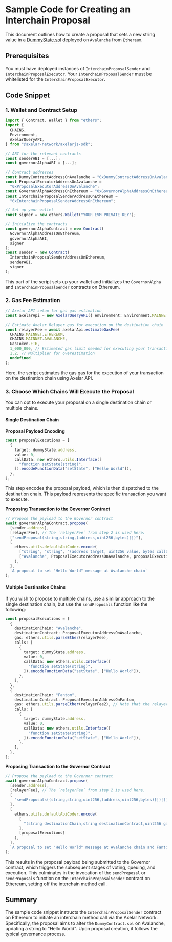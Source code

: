 # Sample Code for Creating an Interchain Proposal

This document outlines how to create a proposal that sets a new string value in a [DummyState.sol](contracts/test/DummyState.sol) deployed on `Avalanche` from `Ethereum`.

## Prerequisites

You must have deployed instances of `InterchainProposalSender` and `InterchainProposalExecutor`. Your `InterchainProposalSender` must be whitelisted for the `InterchainProposalExecutor`.

## Code Snippet

### 1. Wallet and Contract Setup

```ts
import { Contract, Wallet } from "ethers";
import {
  CHAINS,
  Environment,
  AxelarQueryAPI,
} from "@axelar-network/axelarjs-sdk";

// ABI for the relevant contracts
const senderABI = [...];
const governorAlphaABI = [...];

// Contract addresses
const DummyContractAddressOnAvalanche = "0xDummyContractAddressOnAvalanche";
const ProposalExecutorAddressOnAvalanche =
  "0xProposalExecutorAddressOnAvalanche";
const GovernorAlphaAddressOnEthereum = "0xGovernorAlphaAddressOnEthereum";
const InterchainProposalSenderAddressOnEthereum =
  "0xInterchainProposalSenderAddressOnEthereum";

// Set up your wallet
const signer = new ethers.Wallet("YOUR_EVM_PRIVATE_KEY");

// Initialize the contracts
const governorAlphaContract = new Contract(
  GovernorAlphaAddressOnEthereum,
  governorAlphaABI,
  signer
);
const sender = new Contract(
  InterchainProposalSenderAddressOnEthereum,
  senderABI,
  signer
);
```

This part of the script sets up your wallet and initializes the `GovernorAlpha` and `InterchainProposalSender` contracts on Ethereum.

### 2. Gas Fee Estimation

```ts
// Axelar API setup for gas gas estimation
const axelarApi = new AxelarQueryAPI({ environment: Environment.MAINNET });

// Estimate Axelar Relayer gas for execution on the destination chain
const relayerFee = await axelarApi.estimateGasFee(
  CHAINS.MAINNET.ETHEREUM,
  CHAINS.MAINNET.AVALANCHE,
  GasToken.ETH,
  1_000_000, // Estimated gas limit needed for executing your transaction on the destination chain
  1.2, // Multiplier for overestimation
  undefined
);
```

Here, the script estimates the gas gas for the execution of your transaction on the destination chain using Axelar API.

### 3. Choose Which Chains Will Execute the Proposal

You can opt to execute your proposal on a single destination chain or multiple chains.

#### Single Destination Chain

**Proposal Payload Encoding**

```ts
const proposalExecutions = [
  {
    target: dummyState.address,
    value: 0,
    callData: new ethers.utils.Interface([
      "function setState(string)",
    ]).encodeFunctionData("setState", ["Hello World"]),
  },
];
```

This step encodes the proposal payload, which is then dispatched to the destination chain. This payload represents the specific transaction you want to execute.

**Proposing Transaction to the Governor Contract**

```ts
// Propose the payload to the Governor contract
await governorAlphaContract.propose(
  [sender.address],
  [relayerFee], // The `relayerFee` from step 2 is used here.
  ["sendProposal(string,string,(address,uint256,bytes)[])"],
  [
    ethers.utils.defaultAbiCoder.encode(
      ["string", "string", "(address target, uint256 value, bytes callData)[]"],
      ["Avalanche", ProposalExecutorAddressOnAvalanche, proposalExecutions]
    ),
  ],
  `A proposal to set "Hello World" message at Avalanche chain`
);
```

#### Multiple Destination Chains

If you wish to propose to multiple chains, use a similar approach to the single destination chain, but use the `sendProposals` function like the following:

```ts
const proposalExecutions = [
  {
    destinationChain: "Avalanche",
    destinationContract: ProposalExecutorAddressOnAvalanche,
    gas: ethers.utils.parseEther(relayerFee),
    calls: [
      {
        target: dummyState.address,
        value: 0,
        callData: new ethers.utils.Interface([
          "function setState(string)",
        ]).encodeFunctionData("setState", ["Hello World"]),
      },
    ],
  },
  {
    destinationChain: "Fantom",
    destinationContract: ProposalExecutorAddressOnFantom,
    gas: ethers.utils.parseEther(relayerFee2), // Note that the relayer gas must be calculated separately for each execution.
    calls: [
      {
        target: dummyState.address,
        value: 0,
        callData: new ethers.utils.Interface([
          "function setState(string)",
        ]).encodeFunctionData("setState", ["Hello World"]),
      },
    ],
  },
];
```

**Proposing Transaction to the Governor Contract**

```ts
// Propose the payload to the Governor contract
await governorAlphaContract.propose(
  [sender.address],
  [relayerFee], // The `relayerFee` from step 2 is used here.
  [
    "sendProposals((string,string,uint256,(address,uint256,bytes)[])[])",
  ],
  [
    ethers.utils.defaultAbiCoder.encode(
      [
        "(string destinationChain,string destinationContract,uint256 gas,(address target,uint256 value,bytes callData)[] calls)[]",
      ],
      [proposalExecutions]
    ),
  ],
  `A proposal to set "Hello World" message at Avalanche chain and Fantom chain`
);
```

This results in the proposal payload being submitted to the Governor contract, which triggers the subsequent stages of voting, queuing, and execution. This culminates in the invocation of the `sendProposal` or `sendProposals` function on the `InterchainProposalSender` contract on Ethereum, setting off the interchain method call.

## Summary

The sample code snippet instructs the `InterchainProposalSender` contract on Ethereum to initiate an interchain method call via the Axelar Network. Specifically, the proposal aims to alter the `DummyContract.sol` on Avalanche, updating a string to "Hello World". Upon proposal creation, it follows the typical governance process.
